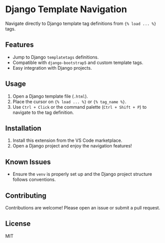 # Django Template Navigation

Navigate directly to Django template tag definitions from `{% load ... %}` tags.

## Features
- Jump to Django `templatetags` definitions.
- Compatible with `django-bootstrap5` and custom template tags.
- Easy integration with Django projects.

## Usage
1. Open a Django template file (`.html`).
2. Place the cursor on `{% load ... %}` or `{% tag_name %}`.
3. Use `Ctrl + Click` or the command palette (`Ctrl + Shift + P`) to navigate to the tag definition.

## Installation
1. Install this extension from the VS Code marketplace.
2. Open a Django project and enjoy the navigation features!

## Known Issues
- Ensure the `venv` is properly set up and the Django project structure follows conventions.

## Contributing
Contributions are welcome! Please open an issue or submit a pull request.

## License
MIT
